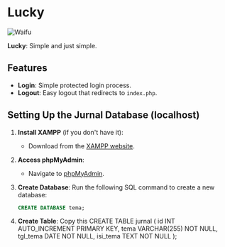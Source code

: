 # Lucky

![Waifu](https://i.pinimg.com/736x/a1/51/1b/a1511b5885428f8e6331fad46f8e8213.jpg)

**Lucky**: Simple and just simple.

## Features

- **Login**: Simple protected login process.
- **Logout**: Easy logout that redirects to `index.php`.

## Setting Up the Jurnal Database (localhost)

1. **Install XAMPP** (if you don't have it):
   - Download from the [XAMPP website](https://www.apachefriends.org/download.html).

2. **Access phpMyAdmin**:
   - Navigate to [phpMyAdmin](http://localhost/phpmyadmin/).

3. **Create Database**:
   Run the following SQL command to create a new database:
   ```sql
   CREATE DATABASE tema;
   
4. **Create Table**:
   Copy this
   CREATE TABLE jurnal (
    id INT AUTO_INCREMENT PRIMARY KEY,
    tema VARCHAR(255) NOT NULL,
    tgl_tema DATE NOT NULL,
    isi_tema TEXT NOT NULL
);
